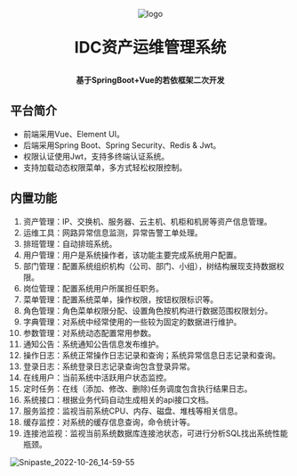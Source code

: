 <p align="center">
	<img alt="logo" src="https://user-images.githubusercontent.com/30451380/184797168-f358fbd9-5381-47d5-b169-9f873df642f8.png">
</p>
<h1 align="center" style="margin: 30px 0 30px; font-weight: bold;">IDC资产运维管理系统</h1>
<h4 align="center">基于SpringBoot+Vue的若依框架二次开发</h4>
<p align="center">
</p>

## 平台简介

* 前端采用Vue、Element UI。
* 后端采用Spring Boot、Spring Security、Redis & Jwt。
* 权限认证使用Jwt，支持多终端认证系统。
* 支持加载动态权限菜单，多方式轻松权限控制。

## 内置功能

1.  资产管理：IP、交换机、服务器、云主机、机柜和机房等资产信息管理。
2.  运维工具：网路异常信息监测，异常告警工单处理。
3.  排班管理：自动排班系统。
4.  用户管理：用户是系统操作者，该功能主要完成系统用户配置。
5.  部门管理：配置系统组织机构（公司、部门、小组），树结构展现支持数据权限。
6.  岗位管理：配置系统用户所属担任职务。
7.  菜单管理：配置系统菜单，操作权限，按钮权限标识等。
8.  角色管理：角色菜单权限分配、设置角色按机构进行数据范围权限划分。
9.  字典管理：对系统中经常使用的一些较为固定的数据进行维护。
10.  参数管理：对系统动态配置常用参数。
11.  通知公告：系统通知公告信息发布维护。
12.  操作日志：系统正常操作日志记录和查询；系统异常信息日志记录和查询。
13. 登录日志：系统登录日志记录查询包含登录异常。
14. 在线用户：当前系统中活跃用户状态监控。
15. 定时任务：在线（添加、修改、删除)任务调度包含执行结果日志。
16. 系统接口：根据业务代码自动生成相关的api接口文档。
17. 服务监控：监视当前系统CPU、内存、磁盘、堆栈等相关信息。
18. 缓存监控：对系统的缓存信息查询，命令统计等。
19. 连接池监视：监视当前系统数据库连接池状态，可进行分析SQL找出系统性能瓶颈。

![Snipaste_2022-10-26_14-59-55](https://user-images.githubusercontent.com/30451380/197956708-a9a35d56-a026-40a0-9227-9b6df0936081.png)

